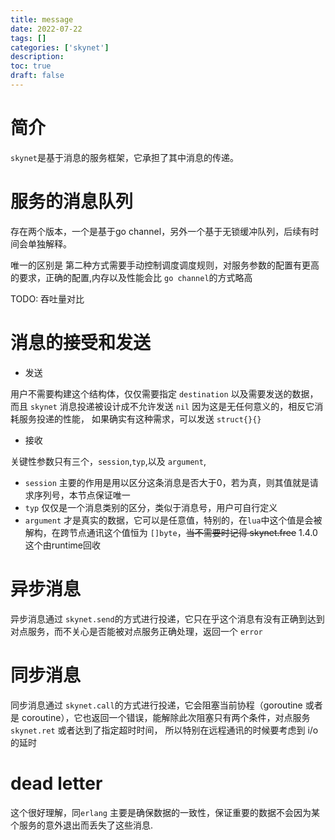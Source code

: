 ```yaml
---
title: message
date: 2022-07-22
tags: []
categories: ['skynet']
description: 
toc: true
draft: false
---
```





# 简介

`skynet`是基于消息的服务框架，它承担了其中消息的传递。


# 服务的消息队列

存在两个版本，一个是基于go channel，另外一个基于无锁缓冲队列，后续有时间会单独解释。

唯一的区别是 第二种方式需要手动控制调度调度规则，对服务参数的配置有更高的要求，正确的配置,内存以及性能会比 `go channel`的方式略高

TODO: 吞吐量对比


# 消息的接受和发送

+ 发送

用户不需要构建这个结构体，仅仅需要指定 `destination` 以及需要发送的数据，而且 `skynet` 消息投递被设计成不允许发送 `nil` 因为这是无任何意义的，相反它消耗服务投递的性能，
如果确实有这种需求，可以发送 `struct{}{}`


+ 接收

关键性参数只有三个，`session`,`typ`,以及 `argument`,
- `session` 主要的作用是用以区分这条消息是否大于0，若为真，则其值就是请求序列号，本节点保证唯一
- `typ` 仅仅是一个消息类别的区分，类似于消息号，用户可自行定义
- `argument` 才是真实的数据，它可以是任意值，特别的，在`lua`中这个值是会被解构，在跨节点通讯这个值恒为 `[]byte`，~~当不需要时记得 skynet.free~~  1.4.0 这个由runtime回收



# 异步消息

异步消息通过 `skynet.send`的方式进行投递，它只在乎这个消息有没有正确到达到对点服务，而不关心是否能被对点服务正确处理，返回一个 `error`

# 同步消息

同步消息通过 `skynet.call`的方式进行投递，它会阻塞当前协程（goroutine 或者是 coroutine），它也返回一个错误，能解除此次阻塞只有两个条件，对点服务`skynet.ret` 或者达到了指定超时时间，
所以特别在远程通讯的时候要考虑到 i/o 的延时


# dead letter

这个很好理解，同`erlang` 主要是确保数据的一致性，保证重要的数据不会因为某个服务的意外退出而丢失了这些消息.